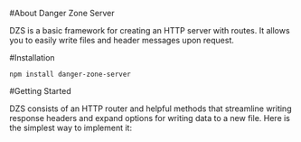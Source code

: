 #About Danger Zone Server

DZS is a basic framework for creating an HTTP server with routes.  It allows you to easily write files and header messages upon request.

#Installation

```
npm install danger-zone-server
```
#Getting Started

DZS consists of an HTTP router and helpful methods that streamline writing response headers and expand options for writing data to a new file. Here is the simplest way to implement it:
